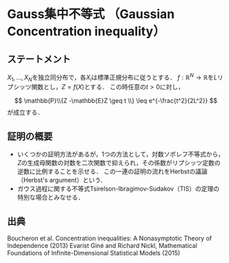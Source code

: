 # Gauss集中不等式 （Gaussian Concentration inequality）

## ステートメント
$X_1, \ldots, X_N$を独立同分布で，各$X_i$は標準正規分布に従うとする．
$f: \mathbb{R}^N \to \mathbb{R}$を$L$リプシッツ関数とし，$Z=f(X)$とする．
この時任意の$t>0$に対し，

$$
\mathbb{P}\\{Z -\mathbb{E}Z \geq t \\} \leq e^{-\frac{t^2}{2L^2}}
$$
が成立する．

## 証明の概要

* いくつかの証明方法があるが，1つの方法として，対数ソボレフ不等式から，$Z$の生成母関数の対数を二次関数で抑えられ，その係数がリプシッツ定数の逆数に比例することを示せる．
この一連の証明の流れをHerbstの議論（Herbst's argument）という．
* ガウス過程に関する不等式Tsirelson-Ibragimov-Sudakov（TIS）の定理の特別な場合とみなせる．

## 出典
Boucheron et al. Concentration inequalities: A Nonasymptotic Theory of Independence (2013)
Evarist Giné and Richard Nickl, Mathematical Foundations of Infinite-Dimensional Statistical Models (2015)
